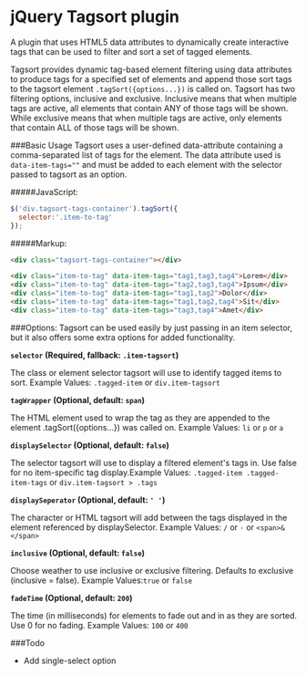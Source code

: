 # jQuery Tagsort plugin
A plugin that uses HTML5 data attributes to dynamically create interactive tags that can be used to filter and sort a set of tagged elements.


Tagsort provides dynamic tag-based element filtering using data attributes to produce tags for a specified set of elements and append those sort tags to the tagsort element `.tagSort({options...})` is called on. Tagsort has two filtering options, inclusive and exclusive. Inclusive means that when multiple tags are active, all elements that contain ANY of those tags will be shown. While exclusive means that when multiple tags are active, only elements that contain ALL of those tags will be shown.



###Basic Usage
Tagsort uses a user-defined data-attribute containing a comma-separated list of tags for the element. The data attribute used is `data-item-tags=""` and must be added to each element with the selector passed to tagsort as an option.


#####JavaScript:
```javascript
$('div.tagsort-tags-container').tagSort({
  selector:'.item-to-tag'
});
```


#####Markup:
```html
<div class="tagsort-tags-container"></div>

<div class="item-to-tag" data-item-tags="tag1,tag3,tag4">Lorem</div>
<div class="item-to-tag" data-item-tags="tag2,tag3,tag4">Ipsum</div>
<div class="item-to-tag" data-item-tags="tag1,tag2">Dolor</div>
<div class="item-to-tag" data-item-tags="tag1,tag2,tag4">Sit</div>
<div class="item-to-tag" data-item-tags="tag3,tag4">Amet</div>
```



###Options:
Tagsort can be used easily by just passing in an item selector, but it also offers some extra options for added functionality.


**`selector` (Required, fallback: `.item-tagsort`)**

The class or element selector tagsort will use to identify tagged items to sort.
Example Values: `.tagged-item` or `div.item-tagsort`


**`tagWrapper` (Optional, default: `span`)**

The HTML element used to wrap the tag as they are appended to the element .tagSort({options...}) was called on.
Example Values: `li` or `p` or `a`
  
  
**`displaySelector` (Optional, default: `false`)**

The selector tagsort will use to display a filtered element's tags in. Use false for no item-specific tag display.Example Values: `.tagged-item .tagged-item-tags` or `div.item-tagsort > .tags`
  
  
**`displaySeperator` (Optional, default: `' '`)**

The character or HTML tagsort will add between the tags displayed in the element referenced by displaySelector.
Example Values: `/` or `·` or `<span>&</span>`
  
  
**`inclusive` (Optional, default: `false`)**

Choose weather to use inclusive or exclusive filtering. Defaults to exclusive (inclusive = false).
Example Values:```true``` or ```false```
  
  
**`fadeTime` (Optional, default: `200`)**

The time (in milliseconds) for elements to fade out and in as they are sorted. Use 0 for no fading.
Example Values: `100` or `400`



###Todo
* Add single-select option
